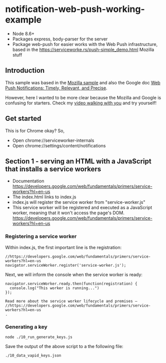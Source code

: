 # notification-web-push-working-example

* Node 8.6+
* Packages express, body-parser for the server
* Package web-push for easier works with the Web Push infrastructure, based in the https://serviceworke.rs/push-simple_demo.html Mozilla stuff

## Introduction

This sample was based in the [Mozilla sample](https://serviceworke.rs/push-simple_demo.html) and also the Google doc [Web Push Notifications: Timely, Relevant, and Precise](https://developers.google.com/web/fundamentals/push-notifications).

However, here I wanted to be more clear because the Mozilla and Google is confusing for starters. Check my [video walking with you](http://youtu.be/bu80mpG-Pn8) and try yourself!

## Get started

This is for Chrome okay? So,

* Open chrome://serviceworker-internals
* Open chrome://settings/content/notifications

## Section 1 - serving an HTML with a JavaScript that installs a service workers

* Documentation https://developers.google.com/web/fundamentals/primers/service-workers?hl=en-us 
* The index.html links to index.js
* index.js will register the service worker from "service-worker.js"
* This service worker will be registered and executed as a JavaScript worker, meaning that it won't access the page's DOM. https://developers.google.com/web/fundamentals/primers/service-workers?hl=en-us 

### Registering a service worker 

Within index.js, the first important line is the registration: 

```
//https://developers.google.com/web/fundamentals/primers/service-workers?hl=en-us
navigator.serviceWorker.register('service-worker.js');
```

Next, we will inform the console when the service worker is ready: 

```
navigator.serviceWorker.ready.then(function(registration) {
  console.log("This worker is running...")
});

Read more about the service worker lifecycle and premises — //https://developers.google.com/web/fundamentals/primers/service-workers?hl=en-us
. 

```

### Generating a key 

```
node ./10_run_generate_keys.js
```

Save the output of the above script to a the following file: 

```
./10_data_vapid_keys.json
```

